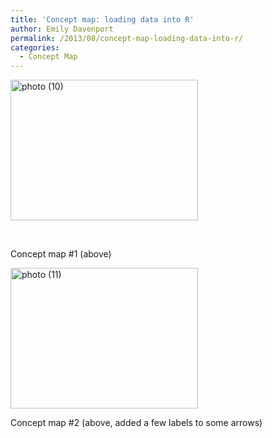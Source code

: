 ```yaml
---
title: 'Concept map: loading data into R'
author: Emily Davenport
permalink: /2013/08/concept-map-loading-data-into-r/
categories:
  - Concept Map
---
```

[<img class="alignnone size-medium wp-image-3990" alt="photo (10)" src="http://teaching.software-carpentry.org/wp-content/uploads/2013/08/photo-10-300x225.jpg" width="300" height="225" />][1]

&nbsp;

Concept map #1 (above)

[<img class="alignnone size-medium wp-image-4074" alt="photo (11)" src="http://teaching.software-carpentry.org/wp-content/uploads/2013/08/photo-11-300x225.jpg" width="300" height="225" />][2]

Concept map #2 (above, added a few labels to some arrows)

&nbsp;

 [1]: http://teaching.software-carpentry.org/wp-content/uploads/2013/08/photo-10.jpg
 [2]: http://teaching.software-carpentry.org/wp-content/uploads/2013/08/photo-11.jpg

